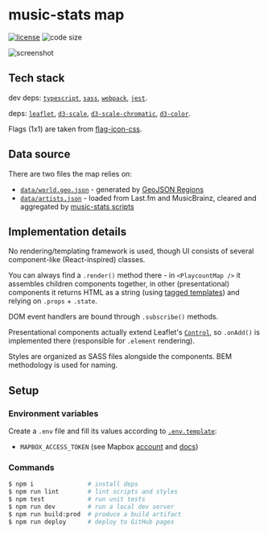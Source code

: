 # music-stats map

  [![license][license-image]][license-url]
  ![code size][code-size-image]

![screenshot](https://user-images.githubusercontent.com/2470363/57573663-5b8e9f00-742b-11e9-96bc-4139e1873c9a.png)

## Tech stack

dev deps:
[`typescript`](https://www.typescriptlang.org/docs),
[`sass`](https://sass-lang.com/documentation/file.SASS_REFERENCE.html),
[`webpack`](https://webpack.js.org/api),
[`jest`](https://jestjs.io/docs/en/expect).

deps:
[`leaflet`](http://leafletjs.com),
[`d3-scale`](https://github.com/d3/d3-scale),
[`d3-scale-chromatic`](https://github.com/d3/d3-scale-chromatic),
[`d3-color`](https://github.com/d3/d3-color).

Flags (1x1) are taken from [flag-icon-css](https://github.com/lipis/flag-icon-css/tree/master/flags/1x1).

## Data source

There are two files the map relies on:

* [`data/world.geo.json`](data/world.geo.json) - generated by [GeoJSON Regions](https://geojson-maps.ash.ms)
* [`data/artists.json`](data/artists.json) - loaded from Last.fm and MusicBrainz, cleared and aggregated by [music-stats scripts](https://github.com/music-stats/scripts)

## Implementation details

No rendering/templating framework is used, though UI consists of several component-like (React-inspired) classes.

You can always find a `.render()` method there - in `<PlaycountMap />` it assembles children components together,
in other (presentational) components it returns HTML as a string
(using [tagged templates](https://developer.mozilla.org/en-US/docs/Web/JavaScript/Reference/Template_literals#Tagged_templates))
and relying on `.props` + `.state`.

DOM event handlers are bound through `.subscribe()` methods.

Presentational components actually extend Leaflet's [`Control`](https://leafletjs.com/reference-1.3.4.html#control),
so `.onAdd()` is implemented there (responsible for `.element` rendering).

Styles are organized as SASS files alongside the components. BEM methodology is used for naming.

## Setup

### Environment variables

Create a `.env` file and fill its values according to [`.env.template`](.env.template):

* `MAPBOX_ACCESS_TOKEN` (see Mapbox [account](https://account.mapbox.com/access-tokens) and [docs](https://docs.mapbox.com/help/how-mapbox-works/access-tokens))

### Commands

```bash
$ npm i               # install deps
$ npm run lint        # lint scripts and styles
$ npm test            # run unit tests
$ npm run dev         # run a local dev server
$ npm run build:prod  # produce a build artifact
$ npm run deploy      # deploy to GitHub pages
```

[license-image]: https://img.shields.io/github/license/music-stats/map.svg?style=flat-square
[license-url]: https://github.com/music-stats/map/blob/master/LICENSE
[code-size-image]: https://img.shields.io/github/languages/code-size/music-stats/map.svg?style=flat-square
